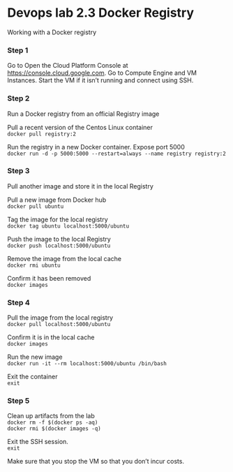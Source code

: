 # Devops lab 2.3 Docker Registry

Working with a Docker registry

### Step 1

Go to Open the Cloud Platform Console at https://console.cloud.google.com. Go to Compute Engine and VM Instances. Start the VM if it isn’t running and connect using SSH.

### Step 2

Run a Docker registry from an official Registry image

Pull a recent version of the Centos Linux container  
`docker pull registry:2`  

Run the registry in a new Docker container. Expose port 5000  
`docker run -d -p 5000:5000 --restart=always --name registry registry:2`

### Step 3

Pull another image and store it in the local Registry

Pull a new image from Docker hub  
`docker pull ubuntu`

Tag the image for the local registry  
`docker tag ubuntu localhost:5000/ubuntu`

Push the image to the local Registry  
`docker push localhost:5000/ubuntu`

Remove the image from the local cache  
`docker rmi ubuntu`

Confirm it has been removed  
`docker images`

### Step 4

Pull the image from the local registry  
`docker pull localhost:5000/ubuntu`

Confirm it is in the local cache  
`docker images`

Run the new image  
`docker run -it --rm localhost:5000/ubuntu /bin/bash`

Exit the container  
`exit`

### Step 5

Clean up artifacts from the lab  
`docker rm -f $(docker ps -aq)`  
`docker rmi $(docker images -q)`

Exit the SSH session.  
`exit`

Make sure that you stop the VM so that you don’t incur costs.


